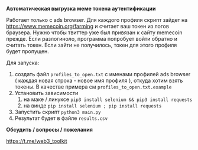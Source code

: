 **Автоматическая выгрузка меме токена аутентификации**

Работает только с ads browser. Для каждого профиля скрипт зайдет на https://www.memecoin.org/farming и считает ваш токен
из логов браузера. Нужно чтобы твиттер уже был привязан к сайту memecoin прежде. Если разлогиноло, программа попробует
войти обратно и считать токен. Если зайти не получилось, токен для этого профиля будет пропущен.


Для запуска:
1. создать файл `profiles_to_open.txt` с именами профилей ads browser ( каждая новая строка - новое имя профиля ), откуда хотим взять токены. В качестве примера
см `profiles_to_open.txt.example`
2. Установить зависимости
   1. на маке / линуксе `pip3 install selenium && pip3 install requests`
   2. на винде `pip install selenium ; pip install requests`
3. Запустить скрипт `python3 main.py`
4. Результат будет в файле `results.csv`

**Обсудить / вопросы / пожелания**

https://t.me/web3_toolkit